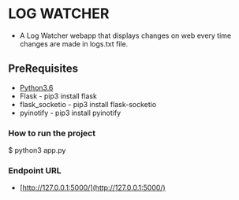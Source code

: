 # LOG WATCHER

* A Log Watcher webapp that displays changes on web every time changes are made in logs.txt file.

## PreRequisites

* [Python3.6](https://www.python.org/downloads/)
* Flask - pip3 install flask
* flask_socketio - pip3 install flask-socketio
* pyinotify - pip3 install pyinotify


### How to run the project

$ python3 app.py


### Endpoint URL

* [http://127.0.0.1:5000/](http://127.0.0.1:5000/)